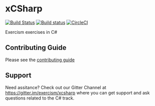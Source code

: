 # xCSharp

[![Build Status](https://travis-ci.org/exercism/xcsharp.svg?branch=master)](https://travis-ci.org/exercism/xcsharp) [![Build status](https://ci.appveyor.com/api/projects/status/r7o9t6gjoc09jpmn/branch/master?svg=true)](https://ci.appveyor.com/project/ErikSchierboom/xcsharp-c03a2/branch/master) [![CircleCI](https://circleci.com/gh/exercism/xcsharp.svg?style=svg)](https://circleci.com/gh/exercism/xcsharp)

Exercism exercises in C#

## Contributing Guide

Please see the [contributing guide](https://github.com/exercism/x-api/blob/master/CONTRIBUTING.md#the-exercise-data)

## Support
Need assitance?   Check out our Gitter Channel at https://gitter.im/exercism/xcsharp where you can get support and ask questions related to the C# track.

